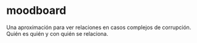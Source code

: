 # moodboard
Una aproximación para ver relaciones en casos complejos de corrupción. Quién es quién y con quién se relaciona.
